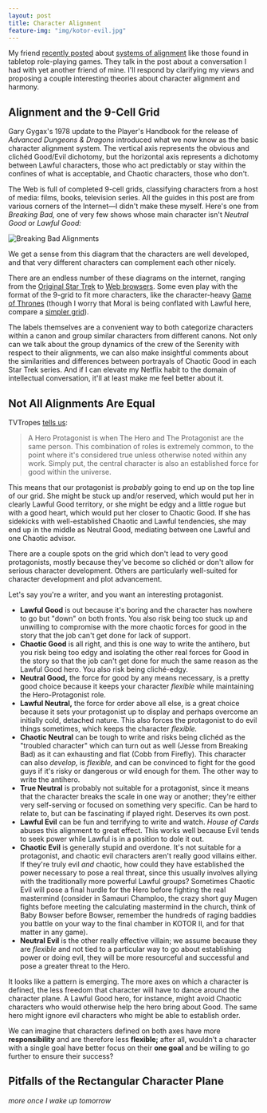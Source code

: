 ```yaml
---
layout: post
title: Character Alignment
feature-img: "img/kotor-evil.jpg"
---
```


My friend [recently posted][the original] about [systems of alignment][WP
alignment] like those found in tabletop role-playing games. They talk in the
post about a conversation I had with yet another friend of mine. I'll respond
by clarifying my views and proposing a couple interesting theories about
character alignment and harmony.

[the original]: http://gainesvillain.tumblr.com/post/114236681430
[WP alignment]: https://en.wikipedia.org/wiki/Alignment_%28role-playing_games%29

## Alignment and the 9-Cell Grid

Gary Gygax's 1978 update to the Player's Handbook for the release of _Advanced
Dungeons & Dragons_ introduced what we now know as the basic character
alignment system. The vertical axis represents the obvious and clichéd
Good/Evil dichotomy, but the horizontal axis represents a dichotomy between
Lawful characters, those who act predictably or stay within the confines of
what is acceptable, and Chaotic characters, those who don't.

The Web is full of completed 9-cell grids, classifying characters from a host
of media: films, books, television series. All the guides in this post are from
various corners of the Internet—I didn't make these myself. Here's one from
_Breaking Bad,_ one of very few shows whose main character isn't _Neutral Good_
or _Lawful Good:_

![Breaking Bad Alignments][breaking bad]

We get a sense from this diagram that the characters are well developed, and
that very different characters can complement each other nicely.

There are an endless number of these diagrams on the internet, ranging from the
[Original Star Trek][tos] to [Web browsers][browsers]. Some even play with the
format of the 9-grid to fit more characters, like the character-heavy [Game of
Thrones][got-complex] (though I worry that Moral is being conflated with Lawful
here, compare a [simpler grid][got-simple]).

The labels themselves are a convenient way to both categorize characters within
a canon and group similar characters from different canons. Not only can we
talk about the group dynamics of the crew of the Serenity with respect to their
alignments, we can also make insightful comments about the similarities and
differences between portrayals of Chaotic Good in each Star Trek series. And if
I can elevate my Netflix habit to the domain of intellectual conversation,
it'll at least make me feel better about it.

[breaking bad]: http://imgur.com/GXUfg9I.jpg
[tos]: http://imgur.com/tfPGj6U.jpg
[browsers]: http://imgur.com/3TwzDSP.jpg
[got-complex]: http://imgur.com/HqbVUyB.jpg
[got-simple]: http://imgur.com/NNPg7WR.jpg

## Not All Alignments Are Equal

TVTropes [tells us][tvt hero]:

> A Hero Protagonist is when The Hero and The Protagonist are the same person.
> This combination of roles is extremely common, to the point where it's
> considered true unless otherwise noted within any work. Simply put, the
> central character is also an established force for good within the universe.

This means that our protagonist is _probably_ going to end up on the top line
of our grid. She might be stuck up and/or reserved, which would put her in
clearly Lawful Good territory, or she might be edgy and a little rogue but with
a good heart, which would put her closer to Chaotic Good. If she has sidekicks
with well-established Chaotic and Lawful tendencies, she may end up in the
middle as Neutral Good, mediating between one Lawful and one Chaotic advisor.

There are a couple spots on the grid which don't lead to very good
protagonists, mostly because they've become so clichéd or don't allow for
serious character development. Others are particularly well-suited for
character development and plot advancement.

Let's say you're a writer, and you want an interesting protagonist.

  - **Lawful Good** is out because it's boring and the character has nowhere to
    go but "down" on both fronts. You also risk being too stuck up and
    unwilling to compromise with the more chaotic forces for good in the story
    that the job can't get done for lack of support.
  - **Chaotic Good** is all right, and this is one way to write the antihero,
    but you risk being too edgy and isolating the other real forces for Good in
    the story so that the job can't get done for much the same reason as the Lawful
    Good hero. You also risk being cliché-edgy.
  - **Neutral Good,** the force for good by any means necessary, is a pretty
    good choice because it keeps your character *flexible* while maintaining
    the Hero-Protagonist role.
  - **Lawful Neutral,** the force for order above all else, is a great choice
    because it sets your protagonist up to display and perhaps overcome an
    initially cold, detached nature. This also forces the protagonist to do evil
    things sometimes, which keeps the character *flexible.*
  - **Chaotic Neutral** can be tough to write and risks being clichéd as the
    "troubled character" which can turn out as well (Jesse from Breaking Bad)
    as it can exhausting and flat (Cobb from Firefly). This character can also
    *develop,* is *flexible,* and can be convinced to fight for the good guys if
    it's risky or dangerous or wild enough for them. The other way to write the
    antihero.
  - **True Neutral** is probably not suitable for a protagonist, since it means
    that the character breaks the scale in one way or another; they're either
    very self-serving or focused on something very specific. Can be hard to relate
    to, but can be fascinating if played right. Deserves its own post.
  - **Lawful Evil** can be fun and terrifying to write and watch. _House of
    Cards_ abuses this alignment to great effect. This works well because Evil
    tends to seek power while Lawful is in a position to dole it out.
  - **Chaotic Evil** is generally stupid and overdone. It's not suitable for a
    protagonist, and chaotic evil characters aren't really good villains
    either. If they're truly evil _and_ chaotic, how could they have established
    the power necessary to pose a real threat, since this usually involves allying
    with the traditionally more powerful Lawful groups? Sometimes Chaotic Evil
    will pose a final hurdle for the Hero before fighting the real mastermind
    (consider in Samauri Champloo, the crazy short guy Mugen fights before meeting
    the calculating mastermind in the church, think of Baby Bowser before Bowser,
    remember the hundreds of raging baddies you battle on your way to the final
    chamber in KOTOR II, and for that matter in any game).
  - **Neutral Evil** is the other really effective villain; we assume because
    they are *flexible* and not tied to a particular way to go about
    establishing power or doing evil, they will be more resourceful and successful
    and pose a greater threat to the Hero.

It looks like a pattern is emerging. The more axes on which a character is
defined, the less freedom that character will have to dance around the
character plane. A Lawful Good hero, for instance, might avoid Chaotic
characters who would otherwise help the hero bring about Good. The same hero
might ignore evil characters who might be able to establish order.

We can imagine that characters defined on both axes have more
**responsibility** and are therefore less **flexible;** after all, wouldn't a
character with a single goal have better focus on their **one goal** and be
willing to go further to ensure their success?

[tvt hero]: http://tvtropes.org/pmwiki/pmwiki.php/Main/HeroProtagonist

## Pitfalls of the Rectangular Character Plane

_more once I wake up tomorrow_
